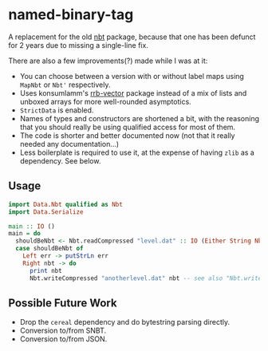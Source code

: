 # named-binary-tag

A replacement for the old [nbt](https://github.com/acfoltzer/nbt) package, because that one has
been defunct for 2 years due to missing a single-line fix.

There are also a few improvements(?) made while I was at it:
- You can choose between a version with or without label maps using `MapNbt` or `Nbt'` respectively.
- Uses konsumlamm's [rrb-vector](https://github.com/konsumlamm/rrb-vector) package instead of a mix of lists and unboxed arrays for more well-rounded asymptotics.
- `StrictData` is enabled.
- Names of types and constructors are shortened a bit, with the reasoning that you should really be using qualified access for most of them.
- The code is shorter and better documented now (not that it really needed any documentation...)
- Less boilerplate is required to use it, at the expense of having `zlib` as a dependency. See below.

## Usage

```Haskell
import Data.Nbt qualified as Nbt
import Data.Serialize

main :: IO ()
main = do
  shouldBeNbt <- Nbt.readCompressed "level.dat" :: IO (Either String Nbt') -- see also "Nbt.readUncompressed"
  case shouldBeNbt of
    Left err -> putStrLn err
    Right nbt -> do
      print nbt
      Nbt.writeCompressed "anotherlevel.dat" nbt -- see also "Nbt.writeUncompressed"
```

## Possible Future Work

- Drop the `cereal` dependency and do bytestring parsing directly.
- Conversion to/from SNBT.
- Conversion to/from JSON.
